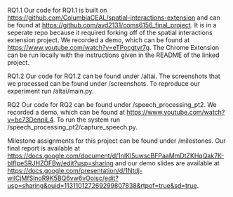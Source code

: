 RQ1.1
Our code for RQ1.1 is built on https://github.com/ColumbiaCEAL/spatial-interactions-extension and can be found at https://github.com/avd2131/coms6156_final_project. It is in a seperate repo because it required forking off of the spatial interactions extension project. We recorded a demo, which can be found at https://www.youtube.com/watch?v=eTPocgtyr7g. The Chrome Extension can be run locally with the instructions given in the README of the linked project.

RQ1.2
Our code for RQ1.2 can be found under /altai. The screenshots that we processed can be found under /screenshots. To reproduce our experiment run /altai/main.py.

RQ2
Our code for RQ2 can be found under /speech_processing_pt2. We recorded a demo, which can be found at https://www.youtube.com/watch?v=bc73DenpiL4. To run the system run /speech_processing_pt2/capture_speech.py.

Milestone assignments for this project can be found under /milestones. Our final report is available at https://docs.google.com/document/d/1nIKl5uwscBFPaaMmDtZKHqQak7K-bIfIpeSRJHZOFBw/edit?usp=sharing and our demo slides are available at https://docs.google.com/presentation/d/1Ntdj-wilCjMfSlnoR9K5BQ6vw6vOoisc/edit?usp=sharing&ouid=113110127269299807838&rtpof=true&sd=true. 